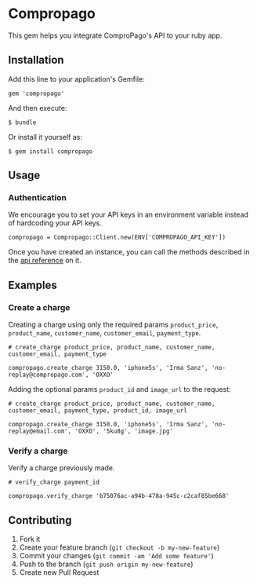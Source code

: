 # Compropago

This gem helps you integrate ComproPago's API to your ruby app.

## Installation

Add this line to your application's Gemfile:

    gem 'compropago'

And then execute:

    $ bundle

Or install it yourself as:

    $ gem install compropago

## Usage

### Authentication

We encourage you to set your API keys in an environment variable instead of hardcoding your API keys.

    compropago = Compropago::Client.new(ENV['COMPROPAGO_API_KEY'])

Once you have created an instance, you can call the methods described in the <a href="http://compropago.com/documentacion/api">api reference</a> on it.


## Examples

### Create a charge

Creating a charge using only the required params <code>product_price</code>, <code>product_name</code>, <code>customer_name</code>, <code>customer_email</code>, <code>payment_type</code>.
	
	# create_charge product_price, product_name, customer_name, customer_email, payment_type

    compropago.create_charge 3150.0, 'iphone5s', 'Irma Sanz', 'no-replay@compropago.com', 'OXXO'

Adding the optional params <code>product_id</code> and <code>image_url</code> to the request:

    # create_charge product_price, product_name, customer_name, customer_email, payment_type, product_id, image_url

    compropago.create_charge 3150.0, 'iphone5s', 'Irma Sanz', 'no-replay@email.com', 'OXXO', '5ku8g', 'image.jpg'

### Verify a charge

Verify a charge previously made.

	# verify_charge payment_id

    compropago.verify_charge 'b75076ac-a94b-478a-945c-c2caf85be668'

## Contributing

1. Fork it
2. Create your feature branch (`git checkout -b my-new-feature`)
3. Commit your changes (`git commit -am 'Add some feature'`)
4. Push to the branch (`git push origin my-new-feature`)
5. Create new Pull Request
